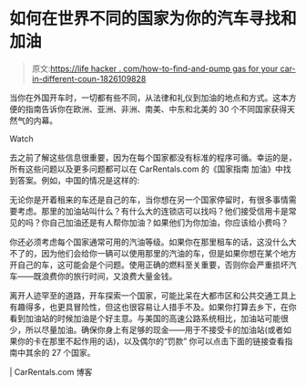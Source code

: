 # 如何在世界不同的国家为你的汽车寻找和加油

> 原文:[https://life hacker . com/how-to-find-and-pump gas for your car-in-different-coun-1826109828](https://lifehacker.com/how-to-find-and-pump-gas-for-your-car-in-different-coun-1826109828)

当你在外国开车时，一切都有些不同，从法律和礼仪到加油的地点和方式。这本方便的指南告诉你在欧洲、亚洲、非洲、南美、中东和北美的 30 个不同国家获得天然气的内幕。

Watch

去之前了解这些信息很重要，因为在每个国家都没有标准的程序可循。幸运的是，所有这些问题以及更多问题都可以在 CarRentals.com 的《国家指南 加油》中找到答案。例如，中国的情况是这样的:

无论你是开着租来的车还是自己的车，当你想在另一个国家停留时，有很多事情需要考虑。那里的加油站叫什么？有什么大的连锁店可以找吗？他们接受信用卡是常见的吗？你自己加油还是有人帮你加油？如果他们为你加油，你应该给小费吗？

你还必须考虑每个国家通常可用的汽油等级。如果你在那里租车的话，这没什么大不了的，因为他们会给你一辆可以使用那里的汽油的车，但是如果你想在某个地方开自己的车，这可能会是个问题。使用正确的燃料至关重要，否则你会严重损坏汽车——既浪费你的旅行时间，又浪费大量金钱。

离开人迹罕至的道路，开车探索一个国家，可能比呆在大都市区和公共交通工具上有趣得多，也更具冒险性，但这也很容易让人措手不及。如果你打算去乡下，在你看到加油站的时候加油是个好主意。与美国的高速公路系统相比，加油站可能很少，所以尽量加油。确保你身上有足够的现金——用于不接受卡的加油站(或者如果你的卡在那里不起作用的话)，以及偶尔的“罚款” 你可以点击下面的链接查看指南中其余的 27 个国家。

| CarRentals.com 博客